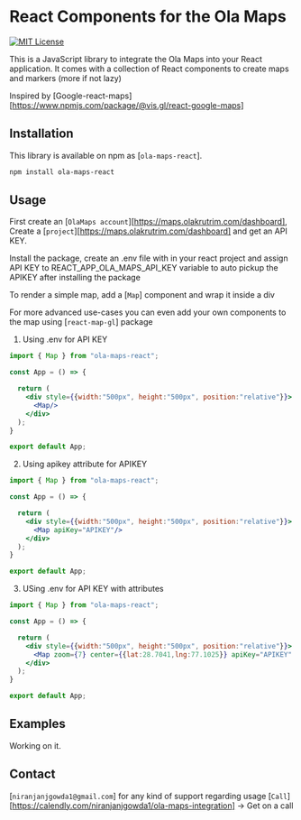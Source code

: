 # React Components for the Ola Maps

[![MIT License](https://img.shields.io/badge/license-MIT-green.svg)](https://github.com/visgl/react-google-maps/tree/main/LICENSE)

This is a JavaScript library to integrate the Ola Maps
into your React application.
It comes with a collection of React components to create maps and markers (more if not lazy)

Inspired by [Google-react-maps][https://www.npmjs.com/package/@vis.gl/react-google-maps]

## Installation

This library is available on npm as [`ola-maps-react`].

```sh
npm install ola-maps-react
```

## Usage

First create an [`OlaMaps account`][https://maps.olakrutrim.com/dashboard], Create a [`project`][https://maps.olakrutrim.com/dashboard] and get an API KEY.

Install the package, create an .env file with in your react project and assign API KEY to REACT_APP_OLA_MAPS_API_KEY variable to auto pickup the APIKEY after installing the package

To render a simple map, add a [`Map`] component and wrap it inside a div

For more advanced use-cases you can even add your own components to the map using [`react-map-gl`] package

1. Using .env for API KEY

```jsx
import { Map } from "ola-maps-react";

const App = () => {

  return (
    <div style={{width:"500px", height:"500px", position:"relative"}}>
      <Map/>
    </div>
  );
}

export default App;
```
2. Using apikey attribute for APIKEY


```jsx
import { Map } from "ola-maps-react";

const App = () => {

  return (
    <div style={{width:"500px", height:"500px", position:"relative"}}>
      <Map apiKey="APIKEY"/>      
    </div>
  );
}

export default App;
```

3. USing .env for API KEY with attributes

```jsx
import { Map } from "ola-maps-react";

const App = () => {

  return (
    <div style={{width:"500px", height:"500px", position:"relative"}}>
      <Map zoom={7} center={{lat:28.7041,lng:77.1025}} apiKey="APIKEY" tilt={0} heading={0}/>      
    </div>
  );
}

export default App;
```

## Examples

Working on it.


## Contact

[`niranjanjgowda1@gmail.com`] for any kind of support regarding usage
[`Call`][https://calendly.com/niranjanjgowda1/ola-maps-integration] -> Get on a call


